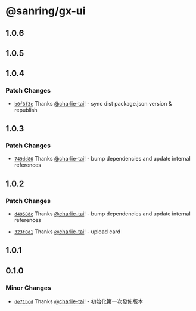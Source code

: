 # @sanring/gx-ui

## 1.0.6

## 1.0.5

## 1.0.4

### Patch Changes

- [`b0f8f3c`](https://github.com/jack755051/gxcella/commit/b0f8f3cb0962a17b5e9035dfc9602f73688268e1) Thanks [@charlie-tai](https://github.com/charlie-tai)! - sync dist package.json version & republish

## 1.0.3

### Patch Changes

- [`749dd86`](https://github.com/jack755051/gxcella/commit/749dd869d3d3a9550d7d4740a0b2a12488bd5f03) Thanks [@charlie-tai](https://github.com/charlie-tai)! - bump dependencies and update internal references

## 1.0.2

### Patch Changes

- [`d4958dc`](https://github.com/jack755051/gxcella/commit/d4958dc6741d299eaef81eaba0186501400fd603) Thanks [@charlie-tai](https://github.com/charlie-tai)! - bump dependencies and update internal references

- [`323f0d1`](https://github.com/jack755051/gxcella/commit/323f0d18ca03d68acbce615f09892532b841d359) Thanks [@charlie-tai](https://github.com/charlie-tai)! - upload card

## 1.0.1

## 0.1.0

### Minor Changes

- [`de71bcd`](https://github.com/jack755051/gxcella/commit/de71bcd959f97001265774d085ca94db621f75ec) Thanks [@charlie-tai](https://github.com/charlie-tai)! - 初始化第一次發佈版本
